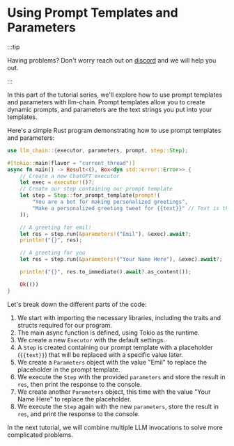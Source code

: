 # Using Prompt Templates and Parameters

:::tip

Having problems? Don't worry reach out on [discord](https://discord.gg/kewN9Gtjt2) and we will help you out.

:::

In this part of the tutorial series, we'll explore how to use prompt templates and parameters with llm-chain. Prompt templates allow you to create dynamic prompts, and parameters are the text strings you put into your templates.

Here's a simple Rust program demonstrating how to use prompt templates and parameters:

```rust
use llm_chain::{executor, parameters, prompt, step::Step};

#[tokio::main(flavor = "current_thread")]
async fn main() -> Result<(), Box<dyn std::error::Error>> {
    // Create a new ChatGPT executor
    let exec = executor!()?;
    // Create our step containing our prompt template
    let step = Step::for_prompt_template(prompt!(
        "You are a bot for making personalized greetings",
        "Make a personalized greeting tweet for {{text}}" // Text is the default parameter name, but you can use whatever you want
    ));

    // A greeting for emil!
    let res = step.run(&parameters!("Emil"), &exec).await?;
    println!("{}", res);

    // A greeting for you
    let res = step.run(&parameters!("Your Name Here"), &exec).await?;

    println!("{}", res.to_immediate().await?.as_content());

    Ok(())
}

```

Let's break down the different parts of the code:

1. We start with importing the necessary libraries, including the traits and structs required for our program.
2. The main async function is defined, using Tokio as the runtime.
3. We create a new `Executor` with the default settings.
4. A `Step` is created containing our prompt template with a placeholder (`{{text}}`) that will be replaced with a specific value later.
5. We create a `Parameters` object with the value "Emil" to replace the placeholder in the prompt template.
6. We execute the `Step` with the provided `parameters` and store the result in `res`, then print the response to the console.
7. We create another `Parameters` object, this time with the value "Your Name Here" to replace the placeholder.
8. We execute the `Step` again with the new `parameters`, store the result in `res`, and print the response to the console.

In the next tutorial, we will combine multiple LLM invocations to solve more complicated problems.
